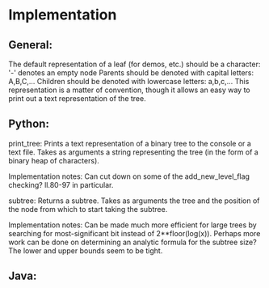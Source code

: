 # Implementation

## General:
The default representation of a leaf (for demos, etc.) should be a character:
'-' denotes an empty node
Parents should be denoted with capital letters: A,B,C,...
Children should be denoted with lowercase letters: a,b,c,...
This representation is a matter of convention, though it allows an easy way to print out a text representation of the tree.

## Python:

print_tree: Prints a text representation of a binary tree to the console or a text file.
Takes as arguments a string representing the tree (in the form of a binary heap of characters).

Implementation notes:
Can cut down on some of the add_new_level_flag checking? 
ll.80-97 in particular.

subtree: Returns a subtree.
Takes as arguments the tree and the position of the node from which to start taking the subtree.

Implementation notes:
Can be made much more efficient for large trees by searching for most-significant bit instead of 2**floor(log(x)).
Perhaps more work can be done on determining an analytic formula for the subtree size?
The lower and upper bounds seem to be tight.

## Java:


